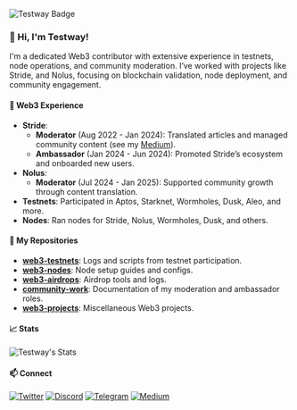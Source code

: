 ![Testway Badge](https://img.shields.io/badge/Testway-Web3%20Contributor-4078C0?style=for-the-badge&logo=github&logoColor=white&logoSize=auto&labelColor=333333&cacheSeconds=3600&link=https://github.com/TestwayWeb3)

### 👋 Hi, I'm Testway!

I'm a dedicated Web3 contributor with extensive experience in testnets, node operations, and community moderation. I’ve worked with projects like Stride, and Nolus, focusing on blockchain validation, node deployment, and community engagement.

#### 💼 Web3 Experience
- **Stride**:
  - **Moderator** (Aug 2022 - Jan 2024): Translated articles and managed community content (see my [Medium](https://medium.com/@testwayweb3)).
  - **Ambassador** (Jan 2024 - Jun 2024): Promoted Stride’s ecosystem and onboarded new users.
- **Nolus**:
  - **Moderator** (Jul 2024 - Jan 2025): Supported community growth through content translation.
- **Testnets**: Participated in Aptos, Starknet, Wormholes, Dusk, Aleo, and more.
- **Nodes**: Ran nodes for Stride, Nolus, Wormholes, Dusk, and others.

#### 📂 My Repositories
- **[web3-testnets](https://github.com/TestwayWeb3/web3-testnets)**: Logs and scripts from testnet participation.
- **[web3-nodes](https://github.com/TestwayWeb3/web3-nodes)**: Node setup guides and configs.
- **[web3-airdrops](https://github.com/TestwayWeb3/web3-airdrops)**: Airdrop tools and logs.
- **[community-work](https://github.com/TestwayWeb3/community-work)**: Documentation of my moderation and ambassador roles.
- **[web3-projects](https://github.com/TestwayWeb3/web3-projects)**: Miscellaneous Web3 projects.

#### 📈 Stats
![Testway's Stats](https://github-readme-stats.vercel.app/api?username=TestwayWeb3&show_icons=true&theme=radical&cache_seconds=3600)

#### 📫 Connect
[![Twitter](https://img.shields.io/badge/@TestwayWeb3-000000?style=flat-square&logo=x&logoColor=white)](https://twitter.com/TestwayWeb3)
[![Discord](https://img.shields.io/badge/testwayweb3-5865F2?style=flat-square&logo=discord&logoColor=white)](https://discordapp.com/users/1002088324053340208)
[![Telegram](https://img.shields.io/badge/@TestwayWeb3-0088cc?style=flat-square&logo=telegram&logoColor=white)](https://t.me/TestwayWeb3)
[![Medium](https://img.shields.io/badge/@testwayweb3-000000?style=flat-square&logo=medium&logoColor=white)](https://medium.com/@testwayweb3)
